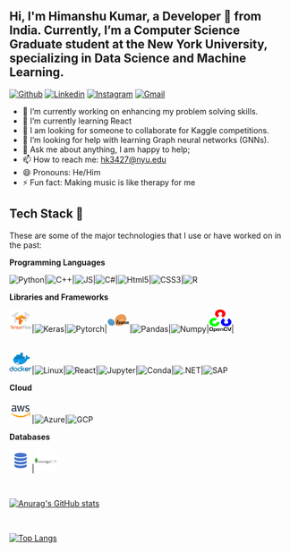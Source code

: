 ## Hi, I'm Himanshu Kumar, a Developer 🚀 from India. Currently, I’m a Computer Science Graduate student at the New York University, specializing in Data Science and Machine Learning.

[![Github](https://img.shields.io/badge/-Github-000?style=flat&logo=Github&logoColor=white)](https://github.com/hk3427)
[![Linkedin](https://img.shields.io/badge/-LinkedIn-blue?style=flat&logo=Linkedin&logoColor=white)](https://www.linkedin.com/in/himanshu-kumar-71099a117/)
[![Instagram](https://img.shields.io/badge/-Instagram-c13584?style=flat&labelColor=c13584&logo=instagram&logoColor=white)](https://www.instagram.com/__himanshu23/)
[![Gmail](https://img.shields.io/badge/-Gmail-c14438?style=flat&logo=Gmail&logoColor=white)](mailto:hk3427@nyu.edu)

- 🔭 I’m currently working on enhancing my problem solving skills. 
- 🌱 I’m currently learning React
- 👯 I am looking for someone to collaborate for Kaggle competitions.
- 🤔 I’m looking for help with learning Graph neural networks (GNNs). 
- 💬 Ask me about anything, I am happy to help;
- 📫 How to reach me: hk3427@nyu.edu
- 😄 Pronouns: He/Him
- ⚡ Fun fact: Making music is like therapy for me

## Tech Stack :muscle:

These are some of the major technologies that I use or have worked on in the past:

**Programming Languages**

<img title="Python" alt="Python" width="40px" src="https://img.shields.io/badge/Python-FFD43B?style=for-the-badge&logo=python&logoColor=blue" />|<img title="C++" alt="C++" width="40px" src="https://img.shields.io/badge/C%2B%2B-00599C?style=for-the-badge&logo=c%2B%2B&logoColor=white" />|<img alt="JS" title="JavaScript" width="40px" src="https://img.shields.io/badge/JavaScript-323330?style=for-the-badge&logo=javascript&logoColor=F7DF1E">|<img title="C#" alt="C#" width="40px" src="https://img.shields.io/badge/C%23-239120?style=for-the-badge&logo=c-sharp&logoColor=white" />|<img title="Html5" alt="Html5" width="40px" src="https://img.shields.io/badge/HTML5-E34F26?style=for-the-badge&logo=html5&logoColor=white" />|<img title="CSS3" alt="CSS3" width="40px" src="https://img.shields.io/badge/CSS3-1572B6?style=for-the-badge&logo=css3&logoColor=white" />|<img title="R" alt="R" width="40px" src="https://img.shields.io/badge/R-276DC3?style=for-the-badge&logo=r&logoColor=white" /> 

**Libraries and Frameworks**

<img title="TensorFlow" alt="TensorFlow" width="40px" src="https://raw.githubusercontent.com/github/explore/master/topics/tensorflow/tensorflow.png">|<img title="Keras" alt="Keras" width="40px" src="https://upload.wikimedia.org/wikipedia/commons/thumb/a/ae/Keras_logo.svg/240px-Keras_logo.svg.png">|<img title="Pytorch" alt="Pytorch" width="40px" src="https://img.shields.io/badge/PyTorch-EE4C2C?style=for-the-badge&logo=PyTorch&logoColor=white">|<img title="Scikit-Learn" alt="Scikit Learn" width="40px" src="https://raw.githubusercontent.com/github/explore/master/topics/scikit-learn/scikit-learn.png">|<img title="Pandas" alt="Pandas" width="40px" src="https://img.shields.io/badge/Pandas-2C2D72?style=for-the-badge&logo=pandas&logoColor=white">|<img title="Numpy" alt="Numpy" width="40px" src="https://img.shields.io/badge/Numpy-777BB4?style=for-the-badge&logo=numpy&logoColor=white">|<img title="OpenCV" alt="OpenCV" width="40px" src="https://raw.githubusercontent.com/github/explore/master/topics/opencv/opencv.png">|

<br> 
<img title="Docker" alt="Docker" width="40px" src="https://raw.githubusercontent.com/github/explore/master/topics/docker/docker.png">|<img title="Linux" alt="Linux" width="40px" src="https://img.shields.io/badge/Linux-FCC624?style=for-the-badge&logo=linux&logoColor=black">|<img title="React" alt="React" width="40px" src="https://img.shields.io/badge/React-20232A?style=for-the-badge&logo=react&logoColor=61DAFB">|<img title="Jupyter" alt="Jupyter" width="40px" src="https://img.shields.io/badge/Jupyter-F37626.svg?&style=for-the-badge&logo=Jupyter&logoColor=white">|<img title="Conda" alt="Conda" width="40px" src="https://img.shields.io/badge/conda-342B029.svg?&style=for-the-badge&logo=anaconda&logoColor=white">|<img title=".NET" alt=".NET" width="40px" src="https://img.shields.io/badge/.NET-512BD4?style=for-the-badge&logo=dotnet&logoColor=white">|<img title="SAP" alt="SAP" width="40px" src="https://img.shields.io/badge/SAP-0FAAFF?style=for-the-badge&logo=sap&logoColor=white">

**Cloud**

<img title="AWS" alt="AWS" width="40px" src="https://raw.githubusercontent.com/github/explore/main/topics/aws/aws.png">|<img title="Azure" alt="Azure" width="40px" src="https://img.shields.io/badge/microsoft%20azure-0089D6?style=for-the-badge&logo=microsoft-azure&logoColor=white">|<img title="GCP" alt="GCP" width="40px" src="https://img.shields.io/badge/Google_Cloud-4285F4?style=for-the-badge&logo=google-cloud&logoColor=white">

**Databases**

<img title="SQL" alt="SQL" width="40px" src="https://raw.githubusercontent.com/github/explore/master/topics/sql/sql.png">|<img title="MongoDB" alt="MongoDB" width="40px" src="https://raw.githubusercontent.com/github/explore/master/topics/mongodb/mongodb.png">

<br>

[![Anurag's GitHub stats](https://github-readme-stats.vercel.app/api?username=hk3427)](https://github.com/anuraghazra/github-readme-stats)

<br>

[![Top Langs](https://github-readme-stats.vercel.app/api/top-langs/?username=hk3427)](https://github.com/anuraghazra/github-readme-stats)
